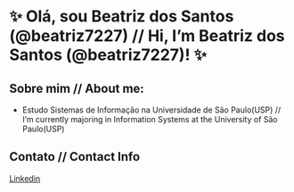 # **✨ Olá, sou Beatriz dos Santos (@beatriz7227)** // Hi, I’m Beatriz dos Santos (@beatriz7227)! ✨  

## Sobre mim // About me:
- Estudo Sistemas de Informação na Universidade de São Paulo(USP) // I’m currently majoring in Information Systems at the University of São Paulo(USP)

## Contato // Contact Info
[Linkedin](https://br.linkedin.com/in/beatriz-dos-santos-bento-aa0b59357)
<!---
beatriz7227/beatriz7227 is a ✨ special ✨ repository because its `README.md` (this file) appears on your GitHub profile.
You can click the Preview link to take a look at your changes.
--->
